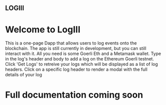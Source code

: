 ## LOGIII

# Welcome to LogIII

This is a one-page Dapp that allows users to log events onto the blockchain. The app is still currently in development, but you can still interact with it. All you need is some Goerli Eth and a Metamask wallet.
Type in the log's header and body to add a log on the Ethereum Goerli testnet.
Click 'Get Logs' to retreive your logs which will be displayed as a list of log headers. Click on a specific log header to render a modal with the full details of your log

# Full documentation coming soon
